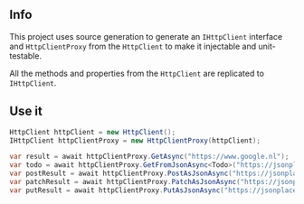 ## Info

This project uses source generation to generate an `IHttpClient` interface and `HttpClientProxy` from the `HttpClient` to make it injectable and unit-testable.

All the methods and properties from the `HttpClient` are replicated to `IHttpClient`.

## Use it
``` c#
HttpClient httpClient = new HttpClient();
IHttpClient httpClientProxy = new HttpClientProxy(httpClient); 

var result = await httpClientProxy.GetAsync("https://www.google.nl");
var todo = await httpClientProxy.GetFromJsonAsync<Todo>("https://jsonplaceholder.typicode.com/todos/1");
var postResult = await httpClientProxy.PostAsJsonAsync("https://jsonplaceholder.typicode.com/todos", new Todo { Id = 123 });
var patchResult = await httpClientProxy.PatchAsJsonAsync("https://jsonplaceholder.typicode.com/todos", new Todo { Id = 400 });
var putResult = await httpClientProxy.PutAsJsonAsync("https://jsonplaceholder.typicode.com/todos", new Todo { Id = 444 });
```